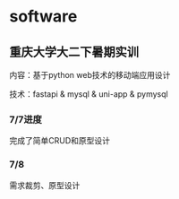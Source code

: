 # software
## 重庆大学大二下暑期实训 
内容：基于python web技术的移动端应用设计 
<p></p>
技术：fastapi & mysql & uni-app & pymysql

### 7/7进度
完成了简单CRUD和原型设计

### 7/8
需求裁剪、原型设计
